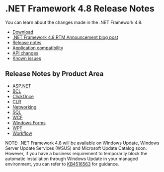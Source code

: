 # .NET Framework 4.8 Release Notes

You can learn about the changes made in the .NET Framework 4.8.

- [Download](http://go.microsoft.com/fwlink/?LinkId=2085155)
- [.NET Framework 4.8 RTM Announcement blog post](https://go.microsoft.com/fwlink/?linkid=2054306)
- [Release notes](dotnet48-changes.md)
- [Application compatibility](https://go.microsoft.com/fwlink/?linkid=2053971)
- [API changes](dotnet48-api-changes.md)
- [Known issues](dotnet48-known-issues.md) 

## Release Notes by Product Area

- [ASP.NET](dotnet48-changes.md#aspnet)
- [BCL](dotnet48-changes.md#bcl)
- [ClickOnce](dotnet48-changes.md#clickonce)
- [CLR](dotnet48-changes.md#clr)
- [Networking](dotnet48-changes.md#networking)
- [SQL](dotnet48-changes.md#sql)
- [WCF](dotnet48-changes.md#wcf)
- [Windows Forms](dotnet48-changes.md#windows-forms)
- [WPF](dotnet48-changes.md#wpf)
- [Workflow](dotnet48-changes.md#workflow)

NOTE: .NET Framework 4.8 will be available on Windows Update, Windows Server Update Services (WSUS) and Microsoft Update Catalog soon. However, if you have a business requirement to temporarily block the automatic installation through Windows Update in your managed environment, you can refer to [KB4516563](https://support.microsoft.com/en-us/help/4516563) for guidance.

